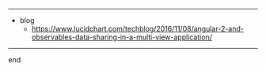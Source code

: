 
---

- blog
    - https://www.lucidchart.com/techblog/2016/11/08/angular-2-and-observables-data-sharing-in-a-multi-view-application/

---

end
